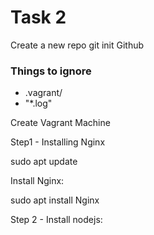 # Task 2

Create a new repo
git init
Github


### Things to ignore
- .vagrant/
- "*.log"


Create Vagrant Machine

Step1 - Installing Nginx

sudo apt update

Install Nginx:

sudo apt install Nginx


Step 2 - Install nodejs:
